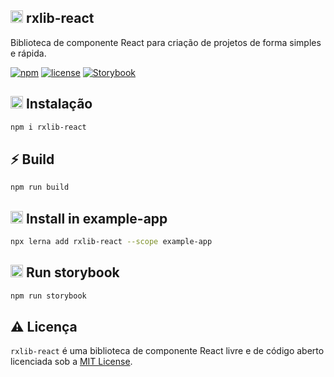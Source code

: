 ## <img alt='rxlib-react' height='20px' src='https://github.com/rxcrud/rxlib-react/blob/main/images/rxlib-react.png'> rxlib-react
Biblioteca de componente React para criação de projetos de forma simples e rápida.

[![npm](https://img.shields.io/npm/v/rxlib-react?color=blue&style=flat-square)](https://www.npmjs.com/package/rxlib-react)
[![license](https://img.shields.io/github/license/rxcrud/rxlib-react?color=green&style=flat-square)](https://github.com/rxcrud/rxlib-react/blob/main/LICENSE)
[![Storybook](https://img.shields.io/twitter/url?color=grey&label=Storybook&logo=Storybook&style=flat-square&url=https%3A%2F%2Ftwitter.com%2FMatosGleryston)](https://62597813c60998003a3d653b-wzozrhwznp.chromatic.com)

## <img alt='storybook' height='20px' src='https://github.com/rxcrud/rxlib-react/blob/main/images/npm.png'> Instalação

``` sh
npm i rxlib-react
```

## ⚡️ Build

``` sh
npm run build
```

## <img alt='storybook' height='20px' src='https://github.com/rxcrud/rxlib-react/blob/main/images/lerna.png'> Install in example-app

``` sh
npx lerna add rxlib-react --scope example-app
```

## <img alt='storybook' height='20px' src='https://github.com/rxcrud/rxlib-react/blob/main/images/storybook.png'> Run storybook

``` sh
npm run storybook
```

## ⚠️ Licença
`rxlib-react` é uma biblioteca de componente React livre e de código aberto licenciada sob a [MIT License](https://github.com/rxcrud/rxlib-react/blob/main/LICENSE).